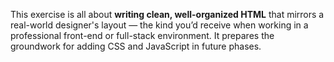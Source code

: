 This exercise is all about **writing clean, well-organized HTML** that mirrors a real-world designer's layout — the kind you’d receive when working in a professional front-end or full-stack environment. It prepares the groundwork for adding CSS and JavaScript in future phases.